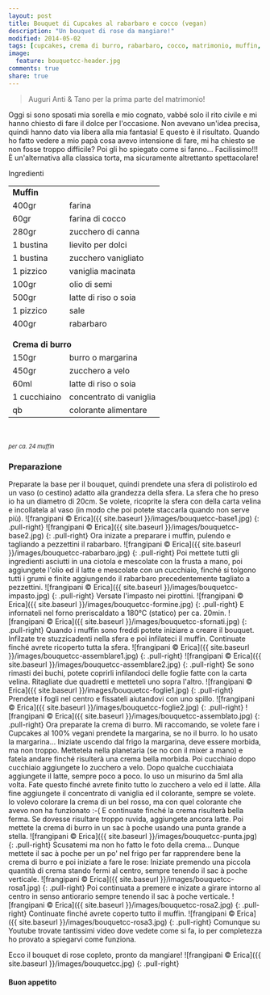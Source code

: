 ```yaml
---
layout: post
title: Bouquet di Cupcakes al rabarbaro e cocco (vegan)
description: "Un bouquet di rose da mangiare!"
modified: 2014-05-02
tags: [cupcakes, crema di burro, rabarbaro, cocco, matrimonio, muffin, vegan]
image:
  feature: bouquetcc-header.jpg
comments: true
share: true
---
```


> Auguri Anti & Tano per la prima parte del matrimonio!

Oggi si sono sposati mia sorella e mio cognato, vabbé solo il rito civile e mi hanno chiesto di fare il dolce per l'occasione. Non avevano un'idea precisa, quindi hanno dato via libera alla mia fantasia! E questo è il risultato. Quando ho fatto vedere a mio papà cosa avevo intensione di fare, mi ha chiesto se non fosse troppo difficile? Poi gli ho spiegato come si fanno... Facilissimo!!! È un'alternativa alla classica torta, ma sicuramente altrettanto spettacolare!


<div class="ingredients">
  <div class="ingredients-title">Ingredienti</div>
  <table>
    <tbody>
      <tr>
        <td colspan="2"><b>Muffin</b></td>
      </tr>
      <tr>
        <td>400gr</td>
        <td>farina</td>
      </tr>
      <tr>
        <td>60gr</td>
        <td>farina di cocco</td>
      </tr>
      <tr>
        <td>280gr</td>
        <td>zucchero di canna</td>
      </tr>
      <tr>
        <td>1 bustina</td>
        <td>lievito per dolci</td>
      </tr>
      <tr>
        <td>1 bustina</td>
        <td>zucchero vanigliato</td>
      </tr>
      <tr>
        <td>1 pizzico</td>
        <td>vaniglia macinata</td>
      </tr>
      <tr>
        <td>100gr</td>
        <td>olio di semi</td>
      </tr>
      <tr>
        <td>500gr</td>
        <td>latte di riso o soia</td>
      </tr>
      <tr>      
        <td>1 pizzico</td>
        <td>sale</td>
      </tr>
      <tr>      
        <td>400gr</td>
        <td>rabarbaro</td>
      </tr>
      <tr style="height: 15px;"></tr>
      <tr>          
        <td colspan="2"><b>Crema di burro</b></td>
      </tr>
      <tr>
        <td>150gr</td>
        <td>burro o margarina</td>
      </tr>
      <tr>      
        <td>450gr</td>
        <td>zucchero a velo</td>
      </tr>
      <tr>
        <td>60ml</td>
        <td>latte di riso o soia</td>
      </tr>
      <tr>
        <td>1 cucchiaino</td>
        <td>concentrato di vaniglia</td>
      </tr>
      <tr>
        <td>qb</td>
        <td>colorante alimentare</td>      
      </tr>
    </tbody>
  </table>
  <br></br>
  <i class="pull-right" style="font-size: 80%;">per ca. 24 muffin</i>
</div>


<h3>
  <font color="grey">
    <i class="icon-cogs"></i>
  </font> Preparazione
</h3>

Preparate la base per il bouquet, quindi prendete una sfera di polistirolo ed un vaso (o cestino) adatto alla grandezza della sfera. La sfera che ho preso io ha un diametro di 20cm. Se volete, ricoprite la sfera con della carta velina e incollatela al vaso (in modo che poi potete staccarla quando non serve più).
![frangipani © Erica]({{ site.baseurl }}/images/bouquetcc-base1.jpg)
{: .pull-right}
![frangipani © Erica]({{ site.baseurl }}/images/bouquetcc-base2.jpg)
{: .pull-right}
Ora inizate a preparare i muffin, pulendo e tagliando a pezzettini il rabarbaro.
![frangipani © Erica]({{ site.baseurl }}/images/bouquetcc-rabarbaro.jpg)
{: .pull-right}
Poi mettete tutti gli ingredienti asciutti in una ciotola e mescolate con la frusta a mano, poi aggiungete l'olio ed il latte e mescolate con un cucchiaio, finché si tolgono tutti i grumi e finite aggiungendo il rabarbaro precedentemente tagliato a pezzettini.
![frangipani © Erica]({{ site.baseurl }}/images/bouquetcc-impasto.jpg)
{: .pull-right}
Versate l'impasto nei pirottini.
![frangipani © Erica]({{ site.baseurl }}/images/bouquetcc-formine.jpg)
{: .pull-right}
E infornateli nel forno preriscaldato a 180°C (statico) per ca. 20min. 
![frangipani © Erica]({{ site.baseurl }}/images/bouquetcc-sfornati.jpg)
{: .pull-right}
Quando i muffin sono freddi potete iniziare a creare il bouquet. Infilzate tre stuzzicadenti nella sfera e poi infilateci il muffin. Continuate finché avrete ricoperto tutta la sfera.
![frangipani © Erica]({{ site.baseurl }}/images/bouquetcc-assemblare1.jpg)
{: .pull-right}
![frangipani © Erica]({{ site.baseurl }}/images/bouquetcc-assemblare2.jpg)
{: .pull-right}
Se sono rimasti dei buchi, potete coprirli infilandoci delle foglie fatte con la carta velina. Ritagliate due quadretti e metteteli uno sopra l'altro.
![frangipani © Erica]({{ site.baseurl }}/images/bouquetcc-foglie1.jpg)
{: .pull-right}
Prendete i fogli nel centro e fissateli aiutandovi con uno spillo.
![frangipani © Erica]({{ site.baseurl }}/images/bouquetcc-foglie2.jpg)
{: .pull-right}
![frangipani © Erica]({{ site.baseurl }}/images/bouquetcc-assemblato.jpg)
{: .pull-right}
Ora preparate la crema di burro. Mi raccomando, se volete fare i Cupcakes al 100% vegani prendete la margarina, se no il burro. Io ho usato la margarina... Iniziate uscendo dal frigo la margarina, deve essere morbida, ma non troppo. Mettetela nella planetaria (se no con il mixer a mano) e fatela andare finché risulterà una crema bella morbida. Poi cucchiaio dopo cucchiaio aggiungete lo zucchero a velo. Dopo qualche cucchiaiata aggiungete il latte, sempre poco a poco. Io uso un misurino da 5ml alla volta. Fate questo finché avrete finito tutto lo zucchero a velo ed il latte. Alla fine aggiungete il concentrato di vaniglia ed il colorante, sempre se volete. Io volevo colorare la crema di un bel rosso, ma con quel colorante che avevo non ha funzionato :-( E continuate finché la crema risulterà bella ferma. Se dovesse risultare troppo ruvida, aggiungete ancora latte. Poi mettete la crema di burro in un sac à poche usando una punta grande a stella.
![frangipani © Erica]({{ site.baseurl }}/images/bouquetcc-punta.jpg)
{: .pull-right}
Scusatemi ma non ho fatto le foto della crema... Dunque mettete il sac à poche per un po' nel frigo per far rapprendere bene la crema di burro e poi iniziate a fare le rose:
Iniziate premendo una piccola quantità di crema stando fermi al centro, sempre tenendo il sac à poche verticale.
![frangipani © Erica]({{ site.baseurl }}/images/bouquetcc-rosa1.jpg)
{: .pull-right}
Poi continuata a premere e inizate a girare intorno al centro in senso antiorario sempre tenendo il sac à poche verticale.
![frangipani © Erica]({{ site.baseurl }}/images/bouquetcc-rosa2.jpg)
{: .pull-right}
Continuate finché avrete coperto tutto il muffin.
![frangipani © Erica]({{ site.baseurl }}/images/bouquetcc-rosa3.jpg)
{: .pull-right}
Comunque su Youtube trovate tantissimi video dove vedete come si fa, io per completezza ho provato a spiegarvi come funziona.

Ecco il bouquet di rose copleto, pronto da mangiare!
![frangipani © Erica]({{ site.baseurl }}/images/bouquetcc.jpg)
{: .pull-right}

<h4>Buon appetito
  <font color="red">
    <i class="icon-smile"></i>
  </font>
</h4>
